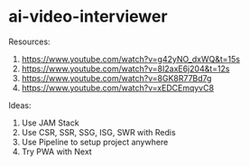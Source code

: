 # ai-video-interviewer

Resources:
1. https://www.youtube.com/watch?v=g42yNO_dxWQ&t=15s
2. https://www.youtube.com/watch?v=8I2axE6j204&t=12s
3. https://www.youtube.com/watch?v=8GK8R77Bd7g
4. https://www.youtube.com/watch?v=xEDCEmqyvC8

Ideas:
1. Use JAM Stack
2. Use CSR, SSR, SSG, ISG, SWR with Redis
3. Use Pipeline to setup project anywhere
4. Try PWA with Next
